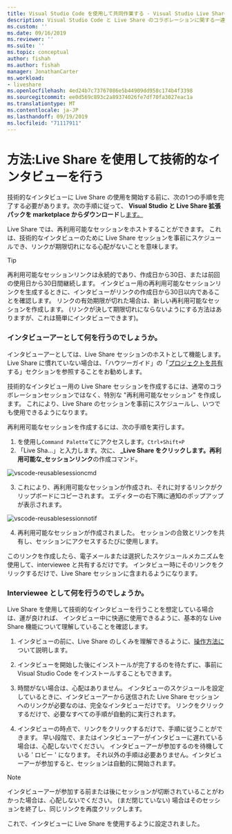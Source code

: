 ```yaml
---
title: Visual Studio Code を使用して共同作業する - Visual Studio Live Share | Microsoft Docs
description: Visual Studio Code と Live Share のコラボレーションに関する一連のハウツーです。
ms.custom: ''
ms.date: 09/16/2019
ms.reviewer: ''
ms.suite: ''
ms.topic: conceptual
author: fishah
ms.author: fishah
manager: JonathanCarter
ms.workload:
- liveshare
ms.openlocfilehash: 4ed24b7c73767086e5b44909dd958c174b4f3398
ms.sourcegitcommit: ee0d569c893c2a89374026fe7df70fa3027eac1a
ms.translationtype: MT
ms.contentlocale: ja-JP
ms.lasthandoff: 09/19/2019
ms.locfileid: "71117911"
---
```

<!--
Copyright © Microsoft Corporation
All rights reserved.
Creative Commons Attribution 4.0 License (International): https://creativecommons.org/licenses/by/4.0/legalcode
-->

# <a name="how-to-do-technical-interviews-using-live-share"></a>方法:Live Share を使用して技術的なインタビューを行う

技術的なインタビューに Live Share の使用を開始する前に、次の1つの手順を完了する必要があります。次の手順に従って、 **Visual Studio と Live Share 拡張パックを marketplace からダウンロード**し[ます。](../use/vscode.md#Installation)

Live Share では、再利用可能なセッションをホストすることができます。 これは、技術的なインタビューのために Live Share セッションを事前にスケジュールでき、リンクが期限切れになる心配がないことを意味します。

> [!TIP] 
>再利用可能なセッションリンクは永続的であり、作成日から30日、または前回の使用日から30日間継続します。 インタビュー用の再利用可能なセッションリンクを生成するときに、インタビューがリンクの作成日から30日以内であることを確認します。 リンクの有効期限が切れた場合は、新しい再利用可能なセッションを作成します。 (リンクが決して期限切れにならないようにする方法はありますが、これは簡単にインタビューできます)。

### <a name="what-to-do-as-an-interviewer"></a>**インタビューアーとして何を行うのでしょうか。**

インタビューアーとしては、Live Share セッションのホストとして機能します。 Live Share に慣れていない場合は、「ハウツーガイド」の「[プロジェクトを共有](../use/vscode.md)する」セクションを参照することをお勧めします。

技術的なインタビュー用の Live Share セッションを作成するには、通常のコラボレーションセッションではなく、特別な "再利用可能なセッション" を作成します。 これにより、Live Share のセッションを事前にスケジュールし、いつでも使用できるようになります。

再利用可能なセッションを作成するには、次の手順を実行します。

1. を使用し`Command Palette`てにアクセスします。`Ctrl+Shift+P`
1. 「Live Sha...」と入力します。次に、 **_Live Share をクリックします。再利用可能な_セッションリンク**の作成コマンド。

![vscode-reusablesessioncmd](../media/vscode-cmdpalette-createreusablelink.png)

3. これにより、再利用可能なセッションが作成され、それに対するリンクがクリップボードにコピーされます。 エディターの右下隅に通知のポップアップが表示されます。

![vscode-reusablesessionnotif](../media/vscode-notification-resuablesession.png)

4. 再利用可能なセッションが作成されました。 セッションの合致とリンクを共有し、セッションにアクセスするたびに使用します。

このリンクを作成したら、電子メールまたは選択したスケジュールメカニズムを使用して、interviewee と共有するだけです。 インタビュー時にそのリンクをクリックするだけで、Live Share セッションに含まれるようになります。 

### <a name="what-to-do-as-the-interviewee"></a>**Interviewee として何を行うのでしょうか。**

Live Share を使用して技術的なインタビューを行うことを想定している場合は、運が良ければ、 インタビュー中に快適に使用できるように、基本的な Live Share 機能について理解していることを確認します。

1. インタビューの前に、Live Share のしくみを理解できるように、[操作方法に](../use/vscode.md)ついて説明します。

1. インタビューを開始した後にインストールが完了するのを待たずに、事前に Visual Studio Code をインストールすることもできます。

1. 時間がない場合は、心配はありません。 インタビューのスケジュールを設定しているときに、インタビューアーから送信された Live Share セッションへのリンクが必要なのは、完全なインタビューだけです。 リンクをクリックするだけで、必要なすべての手順が自動的に実行されます。

1. インタビューの時点で、リンクをクリックするだけで、手順に従うことができます。 早い段階で、またはインタビューアーがインタビューに遅れている場合は、心配しないでください。 インタビューアーが参加するのを待機している ' ロビー ' になります。 それ以外の手順は必要ありません。インタビューアーが参加すると、セッションは自動的に開始されます。

>[!NOTE]
>インタビューアーが参加する前または後にセッションが切断されていることがわかった場合は、心配しないでください。 (まだ閉じていない) 場合はそのセッションを終了し、同じリンクを再度クリックします。

これで、インタビューに Live Share を使用するように設定されました。 
